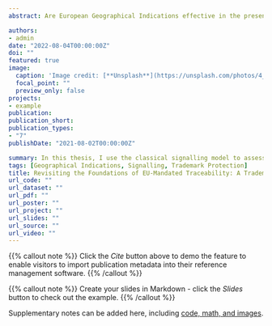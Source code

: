 ```yaml
---
abstract: Are European Geographical Indications effective in the presence of a weak trademark mechanism and uneven application costs? I develop a multi-stage game of incomplete information to understand the impact of these forces on EU food quality standards. Under Decentralised Surveillance and pre-set charges, a social planner cannot reliably attribute trademarks to deserving producers and separate the market. While a Riley Outcome is unattainable, three equilibria survive the notion of sequential rationality. In showing that these outcomes are all suboptimal, I argue that EU regulators can improve the current application process by i) yearly reviewing the testing device and ii) replacing ex-ante with ex-post filing fees. Under its aegis, the WIPO could subsume both reformative proposals. 

authors:
- admin
date: "2022-08-04T00:00:00Z"
doi: ""
featured: true
image:
  caption: 'Image credit: [**Unsplash**](https://unsplash.com/photos/4_jhDO54BYg)'
  focal_point: ""
  preview_only: false
projects:
- example
publication: 
publication_short: 
publication_types:
- "7"
publishDate: "2021-08-02T00:00:00Z"

summary: In this thesis, I use the classical signalling model to assess the bureaucratic costs of application and registration of new Geographical Indications (GIs). 
tags: [Geographical Indications, Signalling, Trademark Protection]
title: Revisiting the Foundations of EU-Mandated Traceability: A Trademark Signalling Framework
url_code: ""
url_dataset: ""
url_pdf: ""
url_poster: ""
url_project: ""
url_slides: ""
url_source: ""
url_video: ""
---
```


{{% callout note %}}
Click the _Cite_ button above to demo the feature to enable visitors to import publication metadata into their reference management software.
{{% /callout %}}

{{% callout note %}}
Create your slides in Markdown - click the _Slides_ button to check out the example.
{{% /callout %}}

Supplementary notes can be added here, including [code, math, and images](https://wowchemy.com/docs/writing-markdown-latex/).
